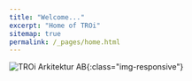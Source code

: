 ```yaml
---
title: "Welcome..."
excerpt: "Home of TROi"
sitemap: true
permalink: /_pages/home.html
---
```


![TROi Arkitektur AB](/assets/images/pexels.png){:class="img-responsive"}
